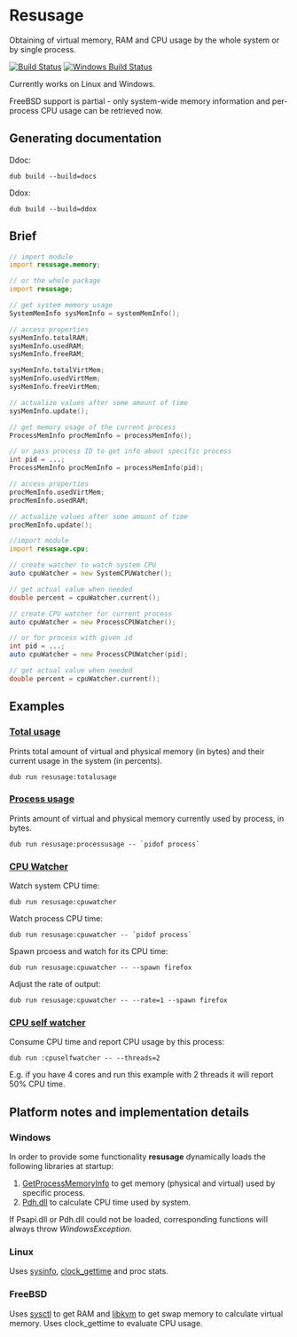 # Resusage

Obtaining of virtual memory, RAM and CPU usage by the whole system or by single process.

[![Build Status](https://travis-ci.org/FreeSlave/resusage.svg?branch=master)](https://travis-ci.org/FreeSlave/resusage) [![Windows Build Status](https://ci.appveyor.com/api/projects/status/github/FreeSlave/resusage?branch=master&svg=true)](https://ci.appveyor.com/project/FreeSlave/resusage)

Currently works on Linux and Windows.

FreeBSD support is partial - only system-wide memory information and per-process CPU usage can be retrieved now.

## Generating documentation

Ddoc:

    dub build --build=docs

Ddox:

    dub build --build=ddox

## Brief

```d
// import module
import resusage.memory;

// or the whole package
import resusage;

// get system memory usage
SystemMemInfo sysMemInfo = systemMemInfo(); 

// access properties
sysMemInfo.totalRAM;
sysMemInfo.usedRAM;
sysMemInfo.freeRAM;

sysMemInfo.totalVirtMem;
sysMemInfo.usedVirtMem;
sysMemInfo.freeVirtMem;

// actualize values after some amount of time
sysMemInfo.update();

// get memory usage of the current process
ProcessMemInfo procMemInfo = processMemInfo();

// or pass process ID to get info about specific process
int pid = ...;
ProcessMemInfo procMemInfo = processMemInfo(pid);

// access properties
procMemInfo.usedVirtMem;
procMemInfo.usedRAM;

// actualize values after some amount of time
procMemInfo.update();

//import module
import resusage.cpu;

// create watcher to watch system CPU
auto cpuWatcher = new SystemCPUWatcher();

// get actual value when needed
double percent = cpuWatcher.current();

// create CPU watcher for current process
auto cpuWatcher = new ProcessCPUWatcher();

// or for process with given id
int pid = ...;
auto cpuWatcher = new ProcessCPUWatcher(pid);

// get actual value when needed
double percent = cpuWatcher.current();
```

## Examples

### [Total usage](examples/totalusage/source/app.d)

Prints total amount of virtual and physical memory (in bytes) and their current usage in the system (in percents).

    dub run resusage:totalusage 

### [Process usage](examples/processusage/source/app.d)

Prints amount of virtual and physical memory currently used by process, in bytes.

    dub run resusage:processusage -- `pidof process`

### [CPU Watcher](examples/cpuwatcher/source/app.d)

Watch system CPU time:

    dub run resusage:cpuwatcher

Watch process CPU time:

    dub run resusage:cpuwatcher -- `pidof process`

Spawn prcoess and watch for its CPU time:

    dub run resusage:cpuwatcher -- --spawn firefox

Adjust the rate of output:

    dub run resusage:cpuwatcher -- --rate=1 --spawn firefox

### [CPU self watcher](examples/cpuselfwatcher/source/app.d)

Consume CPU time and report CPU usage by this process:

    dub run :cpuselfwatcher -- --threads=2

E.g. if you have 4 cores and run this example with 2 threads it will report 50% CPU time.

## Platform notes and implementation details

### Windows

In order to provide some functionality **resusage** dynamically loads the following libraries at startup:
 
1. [GetProcessMemoryInfo](https://msdn.microsoft.com/en-us/library/windows/desktop/ms683219(v=vs.85).aspx) to get memory (physical and virtual) used by specific process.
2. [Pdh.dll](https://msdn.microsoft.com/en-us/library/windows/desktop/aa373083(v=vs.85).aspx) to calculate CPU time used by system.

If Psapi.dll or Pdh.dll could not be loaded, corresponding functions will always throw *WindowsException*.

### Linux

Uses [sysinfo](https://linux.die.net/man/2/sysinfo), [clock_gettime](https://linux.die.net/man/3/clock_gettime) and proc stats.

### FreeBSD

Uses [sysctl](https://www.freebsd.org/cgi/man.cgi?query=sysctl&apropos=0&sektion=3&arch=default&format=html) to get RAM and 
[libkvm](https://www.freebsd.org/cgi/man.cgi?query=kvm_open&apropos=0&sektion=3&arch=default&format=html) to get swap memory to calculate virtual memory.
Uses clock_gettime to evaluate CPU usage.
